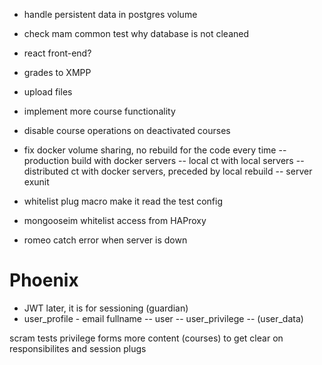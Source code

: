 
- handle persistent data in postgres volume
- check mam common test why database is not cleaned
- react front-end?

- grades to XMPP
- upload files
- implement more course functionality

- disable course operations on deactivated courses

- fix docker volume sharing, no rebuild for the code every time
-- production build with docker servers
-- local ct with local servers
-- distributed ct with docker servers, preceded by local rebuild
-- server exunit

- whitelist plug macro make it read the test config
- mongooseim whitelist access from HAProxy
- romeo catch error when server is down


# Phoenix

- JWT later, it is for sessioning (guardian)
- user_profile - email fullname
-- user
-- user_privilege
-- (user_data)

scram tests
privilege forms
more content (courses) to get clear on responsibilites and session plugs
